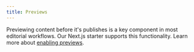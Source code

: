 ```yaml
---
title: Previews
---
```


Previewing content before it's publishes is a key component in most editorial workflows. Our Next.js starter supports this functionality. Learn more about [enabling previews](/docs/backend).
